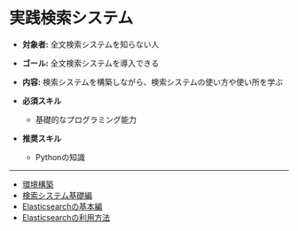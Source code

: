 # 実践検索システム
+ **対象者:** 全文検索システムを知らない人
+ **ゴール:** 全文検索システムを導入できる
+ **内容:** 検索システムを構築しながら、検索システムの使い方や使い所を学ぶ

+ **必須スキル**
  + 基礎的なプログラミング能力
+ **推奨スキル**
  + Pythonの知識

---

- [環境構築](doc/00-環境構築.md)
- [検索システム基礎編](doc/01-検索システム基礎編.md)
- [Elasticsearchの基本編](doc/02-Elasticsearchの基本編.md)
- [Elasticsearchの利用方法](doc/03-Elasticsearchの利用方法.md)


